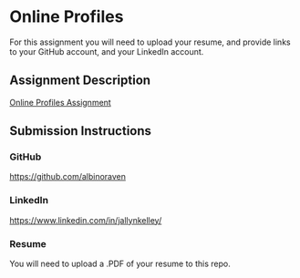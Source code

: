 # Online Profiles
For this assignment you will need to upload your resume, and provide links to your GitHub account, and your LinkedIn account.

## Assignment Description
[Online Profiles Assignment](https://education.launchcode.org/liftoff/assignments/online-profiles/)

## Submission Instructions

### GitHub
https://github.com/albinoraven

### LinkedIn
https://www.linkedin.com/in/jallynkelley/

### Resume
You will need to upload a .PDF of your resume to this repo.
